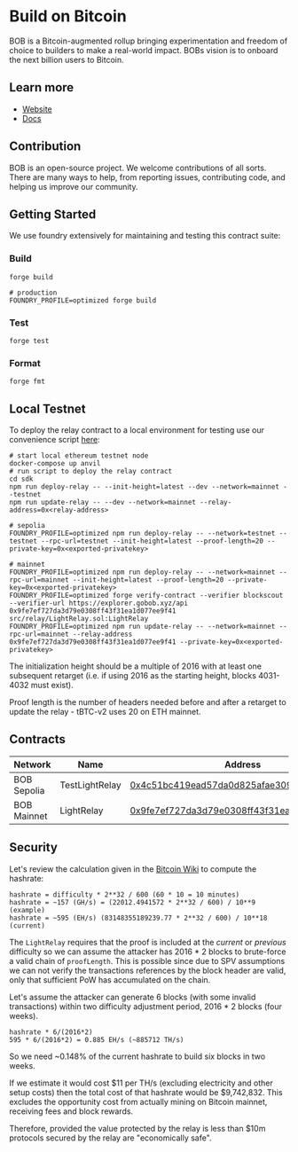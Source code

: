 # Build on Bitcoin

BOB is a Bitcoin-augmented rollup bringing experimentation and freedom of choice to builders to make a real-world impact. BOBs vision is to onboard the next billion users to Bitcoin.

## Learn more

- [Website](https://www.gobob.xyz/)
- [Docs](https://docs.gobob.xyz/)

## Contribution

BOB is an open-source project. We welcome contributions of all sorts. There are many ways to help, from reporting issues, contributing code, and helping us improve our community.

## Getting Started

We use foundry extensively for maintaining and testing this contract suite:

### Build

```shell
forge build

# production
FOUNDRY_PROFILE=optimized forge build
```

### Test

```shell
forge test
```

### Format

```shell
forge fmt
```

## Local Testnet

To deploy the relay contract to a local environment for testing use our convenience script [here](https://github.com/bob-collective/bob/blob/master/sdk/scripts/init-bridge.ts):

```shell
# start local ethereum testnet node
docker-compose up anvil
# run script to deploy the relay contract
cd sdk
npm run deploy-relay -- --init-height=latest --dev --network=mainnet --testnet
npm run update-relay -- --dev --network=mainnet --relay-address=0x<relay-address>

# sepolia
FOUNDRY_PROFILE=optimized npm run deploy-relay -- --network=testnet --testnet --rpc-url=testnet --init-height=latest --proof-length=20 --private-key=0x<exported-privatekey>

# mainnet
FOUNDRY_PROFILE=optimized npm run deploy-relay -- --network=mainnet --rpc-url=mainnet --init-height=latest --proof-length=20 --private-key=0x<exported-privatekey>
FOUNDRY_PROFILE=optimized forge verify-contract --verifier blockscout --verifier-url https://explorer.gobob.xyz/api 0x9fe7ef727da3d79e0308ff43f31ea1d077ee9f41 src/relay/LightRelay.sol:LightRelay
FOUNDRY_PROFILE=optimized npm run update-relay -- --network=mainnet --rpc-url=mainnet --relay-address 0x9fe7ef727da3d79e0308ff43f31ea1d077ee9f41 --private-key=0x<exported-privatekey>
```

The initialization height should be a multiple of 2016 with at least one subsequent retarget (i.e. if using 2016 as the starting height, blocks 4031-4032 must exist).

Proof length is the number of headers needed before and after a retarget to update the relay - tBTC-v2 uses 20 on ETH mainnet.

## Contracts

| Network     | Name           | Address                                                                                                                             |
|-------------|----------------|-------------------------------------------------------------------------------------------------------------------------------------|
| BOB Sepolia | TestLightRelay | [0x4c51bc419ead57da0d825afae3090f2f76e5892d](https://testnet-explorer.gobob.xyz/address/0x4c51bc419ead57da0d825afae3090f2f76e5892d) |
| BOB Mainnet | LightRelay     | [0x9fe7ef727da3d79e0308ff43f31ea1d077ee9f41](https://explorer.gobob.xyz/address/0x9fe7ef727da3d79e0308ff43f31ea1d077ee9f41) |

## Security

Let's review the calculation given in the [Bitcoin Wiki](https://en.bitcoin.it/wiki/Difficulty) to compute the hashrate: 

```
hashrate = difficulty * 2**32 / 600 (60 * 10 = 10 minutes)
hashrate = ~157 (GH/s) = (22012.4941572 * 2**32 / 600) / 10**9 (example)
hashrate = ~595 (EH/s) (83148355189239.77 * 2**32 / 600) / 10**18 (current)
```

The `LightRelay` requires that the proof is included at the *current* or *previous* difficulty so we can assume the attacker has 2016 * 2 blocks to brute-force a valid chain of `proofLength`.
This is possible since due to SPV assumptions we can not verify the transactions references by the block header are valid, only that sufficient PoW has accumulated on the chain.

Let's assume the attacker can generate 6 blocks (with some invalid transactions) within two difficulty adjustment period, 2016 * 2 blocks (four weeks).

```
hashrate * 6/(2016*2)
595 * 6/(2016*2) = 0.885 EH/s (~885712 TH/s)
```

So we need ~0.148% of the current hashrate to build six blocks in two weeks.

If we estimate it would cost $11 per TH/s (excluding electricity and other setup costs) then the total cost of that hashrate would be $9,742,832.
This excludes the opportunity cost from actually mining on Bitcoin mainnet, receiving fees and block rewards.

Therefore, provided the value protected by the relay is less than $10m protocols secured by the relay are "economically safe".